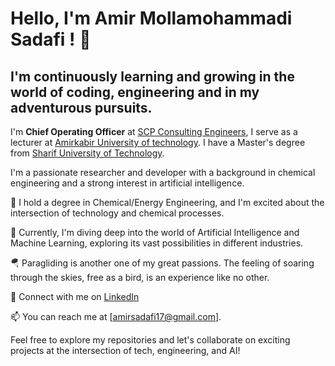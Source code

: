 # Hello, I'm Amir Mollamohammadi Sadafi ! 👋

## I'm continuously learning and growing in the world of coding, engineering and in my adventurous pursuits.

I'm **Chief Operating Officer** at [SCP Consulting Engineers](https://sarinaoil.com/en/introducing-managers/), I serve as a lecturer at [Amirkabir University of technology](https://aut.ac.ir/). I have a Master's degree from [Sharif University of Technology](https://en.sharif.edu/).

I'm a passionate researcher and developer with a background in chemical engineering and a strong interest in artificial intelligence. 

🌱 I hold a degree in Chemical/Energy Engineering, and I'm excited about the intersection of technology and chemical processes.

🧠 Currently, I'm diving deep into the world of Artificial Intelligence and Machine Learning, exploring its vast possibilities in different industries.


🪂 Paragliding is another one of my great passions. The feeling of soaring through the skies, free as a bird, is an experience like no other.


🔗 Connect with me on [LinkedIn](https://www.linkedin.com/in/amirsadafi/)

📫 You can reach me at [amirsadafi17@gmail.com].


Feel free to explore my repositories and let's collaborate on exciting projects at the intersection of tech, engineering, and AI!

